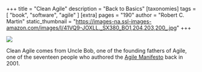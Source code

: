 +++
title = "Clean Agile"
description = "Back to Basics"
[taxonomies]
tags = [ "book", "software", "agile" ]
[extra]
pages = "190"
author = "Robert C. Martin"
static_thumbnail = "https://images-na.ssl-images-amazon.com/images/I/41VQ9-JOXLL._SX380_BO1,204,203,200_.jpg"
+++

<a target="_blank"  href="https://www.amazon.de/gp/product/0135781868/ref=as_li_tl?ie=UTF8&camp=1638&creative=6742&creativeASIN=0135781868&linkCode=as2&tag=chemaclass-21&linkId=a77e0ed0cf097e62df0e6b3189579602">
    <img border="0" src="https://images-na.ssl-images-amazon.com/images/I/41VQ9-JOXLL._SX380_BO1,204,203,200_.jpg" >
</a>

<!-- more -->

Clean Agile comes from Uncle Bob, one of the founding fathers of Agile, one of the seventeen people who authored the
[Agile Manifesto](https://agilemanifesto.org/) back in 2001.
